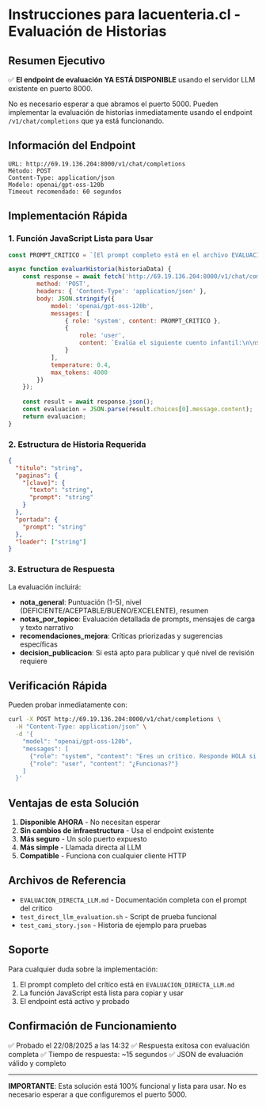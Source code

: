 # Instrucciones para lacuenteria.cl - Evaluación de Historias

## Resumen Ejecutivo

✅ **El endpoint de evaluación YA ESTÁ DISPONIBLE** usando el servidor LLM existente en puerto 8000.

No es necesario esperar a que abramos el puerto 5000. Pueden implementar la evaluación de historias inmediatamente usando el endpoint `/v1/chat/completions` que ya está funcionando.

## Información del Endpoint

```
URL: http://69.19.136.204:8000/v1/chat/completions
Método: POST
Content-Type: application/json
Modelo: openai/gpt-oss-120b
Timeout recomendado: 60 segundos
```

## Implementación Rápida

### 1. Función JavaScript Lista para Usar

```javascript
const PROMPT_CRITICO = `[El prompt completo está en el archivo EVALUACION_DIRECTA_LLM.md]`;

async function evaluarHistoria(historiaData) {
    const response = await fetch('http://69.19.136.204:8000/v1/chat/completions', {
        method: 'POST',
        headers: { 'Content-Type': 'application/json' },
        body: JSON.stringify({
            model: 'openai/gpt-oss-120b',
            messages: [
                { role: 'system', content: PROMPT_CRITICO },
                { 
                    role: 'user', 
                    content: `Evalúa el siguiente cuento infantil:\n\n${JSON.stringify(historiaData, null, 2)}\n\nRecuerda responder ÚNICAMENTE con el JSON de evaluación crítica especificado.`
                }
            ],
            temperature: 0.4,
            max_tokens: 4000
        })
    });
    
    const result = await response.json();
    const evaluacion = JSON.parse(result.choices[0].message.content);
    return evaluacion;
}
```

### 2. Estructura de Historia Requerida

```json
{
  "titulo": "string",
  "paginas": {
    "[clave]": {
      "texto": "string",
      "prompt": "string"
    }
  },
  "portada": {
    "prompt": "string"
  },
  "loader": ["string"]
}
```

### 3. Estructura de Respuesta

La evaluación incluirá:
- **nota_general**: Puntuación (1-5), nivel (DEFICIENTE/ACEPTABLE/BUENO/EXCELENTE), resumen
- **notas_por_topico**: Evaluación detallada de prompts, mensajes de carga y texto narrativo
- **recomendaciones_mejora**: Críticas priorizadas y sugerencias específicas
- **decision_publicacion**: Si está apto para publicar y qué nivel de revisión requiere

## Verificación Rápida

Pueden probar inmediatamente con:

```bash
curl -X POST http://69.19.136.204:8000/v1/chat/completions \
  -H "Content-Type: application/json" \
  -d '{
    "model": "openai/gpt-oss-120b",
    "messages": [
      {"role": "system", "content": "Eres un crítico. Responde HOLA si funcionas"},
      {"role": "user", "content": "¿Funcionas?"}
    ]
  }'
```

## Ventajas de esta Solución

1. **Disponible AHORA** - No necesitan esperar
2. **Sin cambios de infraestructura** - Usa el endpoint existente
3. **Más seguro** - Un solo puerto expuesto
4. **Más simple** - Llamada directa al LLM
5. **Compatible** - Funciona con cualquier cliente HTTP

## Archivos de Referencia

- `EVALUACION_DIRECTA_LLM.md` - Documentación completa con el prompt del crítico
- `test_direct_llm_evaluation.sh` - Script de prueba funcional
- `test_cami_story.json` - Historia de ejemplo para pruebas

## Soporte

Para cualquier duda sobre la implementación:
1. El prompt completo del crítico está en `EVALUACION_DIRECTA_LLM.md`
2. La función JavaScript está lista para copiar y usar
3. El endpoint está activo y probado

## Confirmación de Funcionamiento

✅ Probado el 22/08/2025 a las 14:32
✅ Respuesta exitosa con evaluación completa
✅ Tiempo de respuesta: ~15 segundos
✅ JSON de evaluación válido y completo

---

**IMPORTANTE**: Esta solución está 100% funcional y lista para usar. No es necesario esperar a que configuremos el puerto 5000.